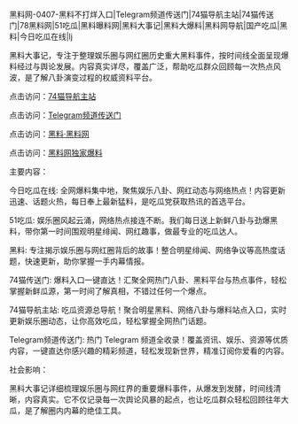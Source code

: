 #
黑料网-0407-黑料不打烊入口|Telegram频道传送门|74猫导航主站|74猫传送门|78黑料网|51吃瓜|黑料曝料网|黑料大事记|黑料大爆料|黑料网导航|国产吃瓜|黑料|今日吃瓜在线|lj

黑料大事记，专注于整理娱乐圈与网红圈历史重大黑料事件，按时间线全面呈现爆料经过与舆论发展。内容真实详尽，覆盖广泛，帮助吃瓜群众回顾每一次热点风波，是了解八卦演变过程的权威资料平台。


点击访问：<a href="https://74mao.com/">74猫导航主站</a>

点击访问：<a href="https://74mao.com/">Telegram频道传送门</a>

点击访问：<a href="https://gbs-3wd.pages.dev/">黑料·黑料网</a>

点击访问：<a href="https://sdfsh.pages.dev/">黑料网独家爆料</a>


主要内容：

今日吃瓜在线: 全网爆料集中地，聚焦娱乐八卦、网红动态与网络热点！内容更新迅速、话题火热，每日奉上最新猛料，是吃瓜党获取热讯的首选平台。

 51吃瓜: 娱乐圈风起云涌，网络热点接连不断。我们每日送上新鲜八卦与劲爆黑料，带你第一时间围观明星绯闻、网红趣事，做最专业的吃瓜达人。

 黑料: 专注揭示娱乐圈与网红圈背后的故事！整合明星绯闻、网络争议等高热度话题，快速更新，助你掌握一手内幕情报。

 74猫传送门: 爆料入口一键直达！汇聚全网热门八卦、黑料平台与热点事件，轻松掌握新鲜瓜源，第一时间了解真相，不错过任何一个爆点。

 74猫导航主站: 吃瓜资源总导航！聚合明星黑料、网络八卦与爆料站点入口，实时更新娱乐圈动态，让你高效吃瓜，轻松掌握全网热门话题。

 Telegram频道传送门: 热门 Telegram 频道全收录！覆盖资讯、娱乐、资源等优质内容，一键直达你感兴趣的精彩频道，轻松发现新世界，精准订阅你爱看的内容。

社会影响：

黑料大事记详细梳理娱乐圈与网红界的重要爆料事件，从爆发到发酵，时间线清晰，内容真实。它不仅记录每一次舆论风暴的起点，也让吃瓜群众轻松回顾往年大瓜，是了解圈内内幕的绝佳工具。

<span style="display:none;">[Canonical link](）</span>
